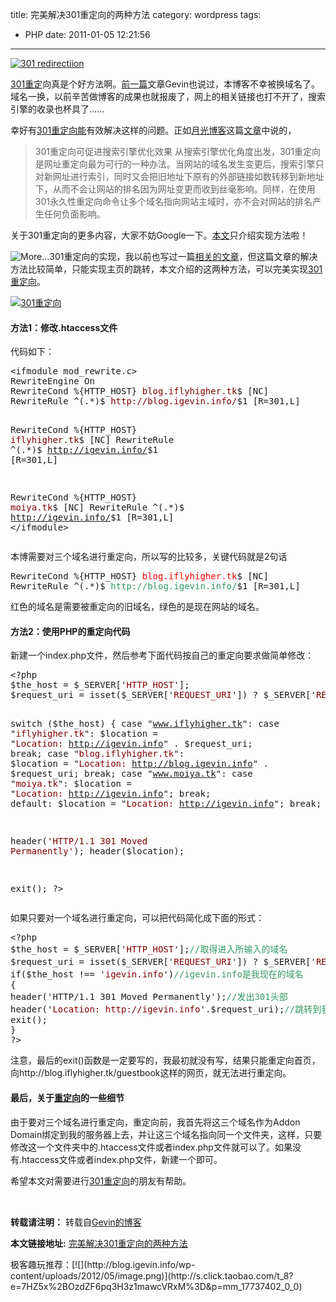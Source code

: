 title: 完美解决301重定向的两种方法
category: wordpress
tags:
- PHP
date: 2011-01-05 12:21:56
---

<div>

[![](http://1hebha.bay.livefilestore.com/y1p99lcbnxmnFdSSxUpxGC1Ro_ji2WgvR3hnfrUhzg0RFkcsSWxfgBVzRoDaaTi0SYHzDNhxkW8tQ6zwxOTTjvhxcgZOQmPYJZ8/301-redirect.gif?psid=1 "301 redirectiion")](http://blog.igevin.info/archives/716)

[301重定](http://blog.igevin.info/archives/716)向真是个好方法啊。[前一篇](http://blog.igevin.info/archives/700)文章Gevin也说过，本博客不幸被换域名了。域名一换，以前辛苦做博客的成果也就报废了，网上的相关链接也打不开了，搜索引擎的收录也杯具了……

幸好有[301重定向能](http://blog.igevin.info/archives/716)有效解决这样的问题。正如[月光博客](http://www.williamlong.info/)这篇[文章](http://www.williamlong.info/archives/484.html)中说的，

> 301重定向可促进搜索引擎优化效果
> 从搜索引擎优化角度出发，301重定向是网址重定向最为可行的一种办法。当网站的域名发生变更后，搜索引擎只对新网址进行索引，同时又会把旧地址下原有的外部链接如数转移到新地址下，从而不会让网站的排名因为网址变更而收到丝毫影响。同样，在使用301永久性重定向命令让多个域名指向网站主域时，亦不会对网站的排名产生任何负面影响。

关于301重定向的更多内容，大家不妨Google一下。[本文](http://blog.igevin.info/archives/716)只介绍实现方法啦！

![](http://blog.igevin.info/wp-includes/js/tinymce/plugins/wordpress/img/trans.gif "More...")<span id="more-716"></span>301重定向的实现，我以前也写过一篇[相关的文章](http://blog.igevin.info/archives/400)，但这篇文章的解决方法比较简单，只能实现主页的跳转，本文介绍的这两种方法，可以完美实现[301重定向](http://blog.igevin.info/archives/716)。

[![](http://1hebha.bay.livefilestore.com/y1pRj93vlJs9yyCbu61FJRra6RdL2OWc_ppfwQW0DXzCkB17WqLIzkb_H4uveW_Z6uwuSu9N8sa2cm6h-rK7iMLdfuJHAfCe967/301.jpg?psid=1 "301重定向")](http://blog.igevin.info/archives/716)

#### 方法1：修改.htaccess文件

代码如下：

<div>
<pre>&lt;ifmodule mod_rewrite.c&gt;
RewriteEngine On
RewriteCond %{HTTP_HOST}<span style="color: #800000;"> blog.iflyhigher.tk</span>$ [NC]
RewriteRule ^(.*)$ <span style="color: #800000;">http://blog.igevin.info/</span>$1 [R=301,L]

RewriteCond %{HTTP_HOST} <span style="color: #800000;">iflyhigher.tk</span>$ [NC]
RewriteRule ^(.*)$ <span style="color: #800000;">http://igevin.info/</span>$1 [R=301,L]

RewriteCond %{HTTP_HOST} <span style="color: #800000;">moiya.tk</span>$ [NC]
RewriteRule ^(.*)$ <span style="color: #800000;">http://igevin.info/</span>$1 [R=301,L]
&lt;/ifmodule&gt;</pre>
</div>

本博需要对三个域名进行重定向，所以写的比较多，关键代码就是2句话

<pre>RewriteCond %{HTTP_HOST} <span style="color: #ff0000;">blog.iflyhigher.tk</span>$ [NC]
RewriteRule ^(.*)$ <span style="color: #339966;">http://blog.igevin.info/</span>$1 [R=301,L]</pre>

红色的域名是需要被重定向的旧域名，绿色的是现在网站的域名。

#### 方法2：使用PHP的重定向代码

新建一个index.php文件，然后参考下面代码按自己的重定向要求做简单修改：

<div>
<pre>&lt;?php
$the_host = $_SERVER['<span style="color: #800000;">HTTP_HOST</span>'];
$request_uri = isset($_SERVER['<span style="color: #800000;">REQUEST_URI</span>']) ? $_SERVER['<span style="color: #800000;">REQUEST_URI</span>'] : '';

switch ($the_host)
{
case "<span style="color: #800000;">www.iflyhigher.tk</span>":
case "<span style="color: #800000;">iflyhigher.tk</span>":
$location = "<span style="color: #800000;">Location: http://igevin.info</span>" . $request_uri;
break;
case "<span style="color: #800000;">blog.iflyhigher.tk</span>":
$location = "<span style="color: #800000;">Location: http://blog.igevin.info</span>" . $request_uri;
break;
case "<span style="color: #800000;">www.moiya.tk</span>":
case "<span style="color: #800000;">moiya.tk</span>":
$location = "<span style="color: #800000;">Location: http://igevin.info</span>";
break;
default:
$location = "<span style="color: #800000;">Location: http://igevin.info</span>";
break;
}

header(<span style="color: #800000;">'HTTP/1.1 301 Moved Permanently'</span>);
header($location);

exit();
?&gt;</pre>
</div>

如果只要对一个域名进行重定向，可以把代码简化成下面的形式：

<div>
<pre>&lt;?php
$the_host = $_SERVER['<span style="color: #800000;">HTTP_HOST</span>'];<span style="color: #339966;">//取得进入所输入的域名</span>
$request_uri = isset($_SERVER['<span style="color: #800000;">REQUEST_URI</span>']) ? $_SERVER['<span style="color: #800000;">REQUEST_URI</span>'] : '';<span style="color: #339966;">//判断后面的请求部分</span>
if($the_host !== '<span style="color: #800000;">igevin.info</span>')<span style="color: #339966;">//igevin.info是我现在的域名</span>
{
header('HTTP/1.1 301 Moved Permanently');<span style="color: #339966;">//发出301头部</span>
header('<span style="color: #800000;">Location: http://igevin.info</span>'.$request_uri);<span style="color: #339966;">//跳转到我的新域名地址</span>
exit();
}
?&gt;</pre>
</div>

注意，最后的exit()函数是一定要写的，我最初就没有写，结果只能重定向首页，向http://blog.iflyhigher.tk/guestbook这样的网页，就无法进行重定向。

#### 最后，关于[重定向](http://blog.igevin.info/archives/716)的一些细节

由于要对三个域名进行重定向，重定向前，我首先将这三个域名作为Addon Domain绑定到我的服务器上去，并让这三个域名指向同一个文件夹，这样，只要修改这一个文件夹中的.htaccess文件或者index.php文件就可以了。如果没有.htaccess文件或者index.php文件，新建一个即可。

希望本文对需要进行[301重定向](http://blog.igevin.info/archives/716)的朋友有帮助。

&nbsp;

</div>
<div style="margin-top: 15px">

**转载请注明：** 转载自[Gevin的博客](http://blog.igevin.info/)

**本文链接地址:** [完美解决301重定向的两种方法](http://blog.igevin.info/2011/01/two-301-redirect-methods/)

</div>
<div>
极客趣玩推荐：[![](http://blog.igevin.info/wp-content/uploads/2012/05/image.png)](http://s.click.taobao.com/t_8?e=7HZ5x%2BOzdZF6pq3H3z1mawcVRxM%3D&#038;p=mm_17737402_0_0)
</div>
